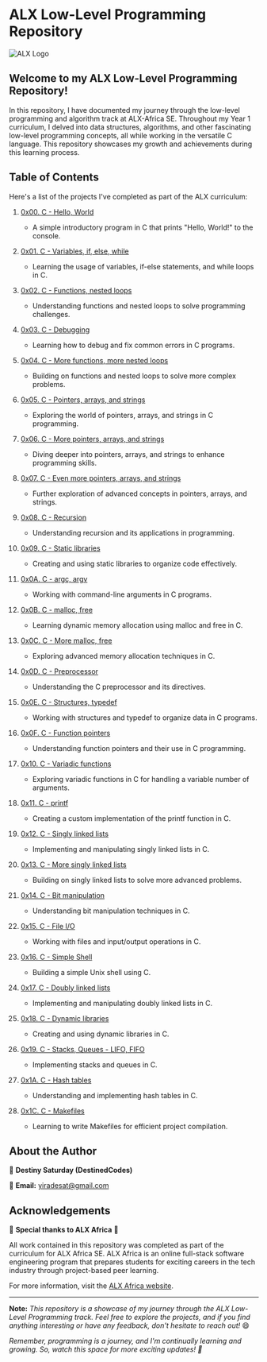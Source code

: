 # ALX Low-Level Programming Repository

![ALX Logo](https://github.com/DestinedCodes/alx-low_level_programming/assets/84413505/b6d43b85-d45b-486a-9362-cca03d5bf5f6)

## Welcome to my ALX Low-Level Programming Repository! 

In this repository, I have documented my journey through the low-level programming and algorithm track at ALX-Africa SE. Throughout my Year 1 curriculum, I delved into data structures, algorithms, and other fascinating low-level programming concepts, all while working in the versatile C language. This repository showcases my growth and achievements during this learning process.

## Table of Contents

Here's a list of the projects I've completed as part of the ALX curriculum:

1. [0x00. C - Hello, World](./0x00-hello_world)
   - A simple introductory program in C that prints "Hello, World!" to the console.

2. [0x01. C - Variables, if, else, while](./0x01-variables_if_else_while)
   - Learning the usage of variables, if-else statements, and while loops in C.

3. [0x02. C - Functions, nested loops](./0x02-functions_nested_loops)
   - Understanding functions and nested loops to solve programming challenges.

4. [0x03. C - Debugging](./0x03-debugging)
   - Learning how to debug and fix common errors in C programs.

5. [0x04. C - More functions, more nested loops](./0x04-more_functions_more_loops)
   - Building on functions and nested loops to solve more complex problems.

6. [0x05. C - Pointers, arrays, and strings](./0x05-pointers-_arrays_strings)
   - Exploring the world of pointers, arrays, and strings in C programming.

7. [0x06. C - More pointers, arrays, and strings](./0x06-more_pointers_arrays_strings)
   - Diving deeper into pointers, arrays, and strings to enhance programming skills.

8. [0x07. C - Even more pointers, arrays, and strings](./0x07-even_more_pointers_arrays_strings)
   - Further exploration of advanced concepts in pointers, arrays, and strings.

9. [0x08. C - Recursion](./0x08-recursion)
   - Understanding recursion and its applications in programming.

10. [0x09. C - Static libraries](./0x09-static_libraries)
    - Creating and using static libraries to organize code effectively.

11. [0x0A. C - argc, argv](./0x0A-argc_argv)
    - Working with command-line arguments in C programs.

12. [0x0B. C - malloc, free](./0x0B-malloc_free)
    - Learning dynamic memory allocation using malloc and free in C.

13. [0x0C. C - More malloc, free](./0x0C-more_malloc_free)
    - Exploring advanced memory allocation techniques in C.

14. [0x0D. C - Preprocessor](./0x0D-preprocessor)
    - Understanding the C preprocessor and its directives.

15. [0x0E. C - Structures, typedef](./0x0E-structures_typedef)
    - Working with structures and typedef to organize data in C programs.

16. [0x0F. C - Function pointers](./0x0F-function_pointers)
    - Understanding function pointers and their use in C programming.

17. [0x10. C - Variadic functions](./0x10-variadic_functions)
    - Exploring variadic functions in C for handling a variable number of arguments.

18. [0x11. C - printf](../../../printf)
    - Creating a custom implementation of the printf function in C.

19. [0x12. C - Singly linked lists](./0x12-singly_linked_lists)
    - Implementing and manipulating singly linked lists in C.

20. [0x13. C - More singly linked lists](./0x13-more_singly_linked_lists)
    - Building on singly linked lists to solve more advanced problems.

21. [0x14. C - Bit manipulation](./0x14-bit_manipulation)
    - Understanding bit manipulation techniques in C.

22. [0x15. C - File I/O](./0x15-file_io)
    - Working with files and input/output operations in C.

23. [0x16. C - Simple Shell](../../../simple_shell)
    - Building a simple Unix shell using C.

24. [0x17. C - Doubly linked lists](./0x17-doubly_linked_lists)
    - Implementing and manipulating doubly linked lists in C.

25. [0x18. C - Dynamic libraries](./0x18-dynamic_libraries)
    - Creating and using dynamic libraries in C.

26. [0x19. C - Stacks, Queues - LIFO, FIFO](./0x19-stacks_queues)
    - Implementing stacks and queues in C.

27. [0x1A. C - Hash tables](./0x1A-hash_tables)
    - Understanding and implementing hash tables in C.

28. [0x1C. C - Makefiles](./0x1C-makefiles)
    - Learning to write Makefiles for efficient project compilation.

## About the Author

👤 **Destiny Saturday (DestinedCodes)**

📧 **Email:** yiradesat@gmail.com

## Acknowledgements

🙏 **Special thanks to ALX Africa** 🙏

All work contained in this repository was completed as part of the curriculum for ALX Africa SE. ALX Africa is an online full-stack software engineering program that prepares students for exciting careers in the tech industry through project-based peer learning.

For more information, visit the [ALX Africa website](https://www.alxafrica.com/).

---

**Note:** *This repository is a showcase of my journey through the ALX Low-Level Programming track. Feel free to explore the projects, and if you find anything interesting or have any feedback, don't hesitate to reach out!* 😄

*Remember, programming is a journey, and I'm continually learning and growing. So, watch this space for more exciting updates! 🚀*
